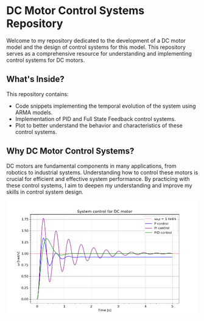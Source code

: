 # DC Motor Control Systems Repository

Welcome to my repository dedicated to the development of a DC motor model and the design of control systems for this model. This repository serves as a comprehensive resource for understanding and implementing control systems for DC motors.

## What's Inside?

This repository contains:

- Code snippets implementing the temporal evolution of the system using ARMA models.
- Implementation of PID and Full State Feedback control systems.
- Plot to better understand the behavior and characteristics of these control systems.

## Why DC Motor Control Systems?

DC motors are fundamental components in many applications, from robotics to industrial systems. Understanding how to control these motors is crucial for efficient and effective system performance. By practicing with these control systems, I aim to deepen my understanding and improve my skills in control system design.

<img src="https://github.com/Sara-a-r/DC-Motor/blob/main/figure/P_PI_PIDcontrol.png" width="600">
